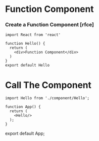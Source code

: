 # Function Component

### Create a Function Component [rfce]
```
import React from 'react'

function Hello() {
  return (
    <div>Function Component</div>
  )
}
export default Hello
```

# Call The Component
```
import Hello from './component/Hello';

function App() {
  return (
    <Hello/>
  );
}
```
export default App;
